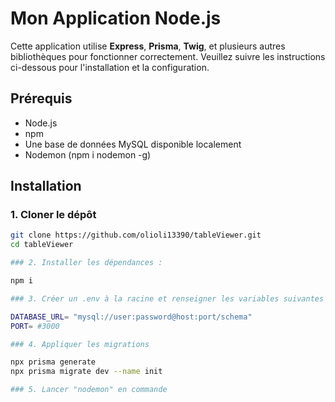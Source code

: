 # Mon Application Node.js

Cette application utilise **Express**, **Prisma**, **Twig**, et plusieurs autres bibliothèques pour fonctionner correctement. Veuillez suivre les instructions ci-dessous pour l'installation et la configuration.

## Prérequis

- Node.js 
- npm 
- Une base de données MySQL disponible localement
- Nodemon (npm i nodemon -g)

## Installation

### 1. Cloner le dépôt

```bash
git clone https://github.com/olioli13390/tableViewer.git
cd tableViewer

### 2. Installer les dépendances : 

npm i

### 3. Créer un .env à la racine et renseigner les variables suivantes

DATABASE_URL= "mysql://user:password@host:port/schema"
PORT= #3000

### 4. Appliquer les migrations

npx prisma generate
npx prisma migrate dev --name init

### 5. Lancer "nodemon" en commande
